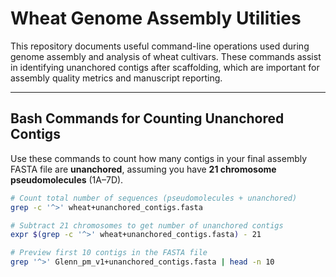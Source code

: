 # Wheat Genome Assembly Utilities

This repository documents useful command-line operations used during genome assembly and analysis of wheat cultivars. These commands assist in identifying unanchored contigs after scaffolding, which are important for assembly quality metrics and manuscript reporting.

---

## Bash Commands for Counting Unanchored Contigs

Use these commands to count how many contigs in your final assembly FASTA file are **unanchored**, assuming you have **21 chromosome pseudomolecules** (1A–7D).

```bash
# Count total number of sequences (pseudomolecules + unanchored)
grep -c '^>' wheat+unanchored_contigs.fasta

# Subtract 21 chromosomes to get number of unanchored contigs
expr $(grep -c '^>' wheat+unanchored_contigs.fasta) - 21

# Preview first 10 contigs in the FASTA file
grep '^>' Glenn_pm_v1+unanchored_contigs.fasta | head -n 10
